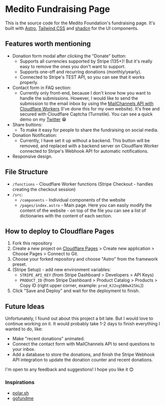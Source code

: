 # Medito Fundraising Page

This is the source code for the Medito Foundation's fundraising page. It's built with [Astro](https://astro.build), [Tailwind CSS](https://tailwindcss.com) and
[shadcn](https://ui.shadcn.com/) for the UI components.

## Features worth mentioning

- Donation form modal after clicking the "Donate" button:
  - Supports all currencies supported by Stripe (135+)! But it's really easy to remove the ones you don't want to support.
  - Supports one-off and recurring donations (monthly/yearly).
  - Connected to Stripe's TEST API, so you can see that it works properly.
- Contact form in FAQ section:
  - Currently only front-end, because I don't know how you want to handle the submissions. However, I would like to send the submission to the email inbox by using the [MailChannels API with Cloudflare Workers](https://blog.cloudflare.com/sending-email-from-workers-with-mailchannels/) (I've done this for my own website). It's free and secured with Cloudflare Captcha (Turnstile). You can see a quick demo on my [Twitter](https://x.com/rivenintech/status/1716572548106694849) 😁
- Share buttons:
  - To make it easy for people to share the fundraising on social media.
- Donation Notification:
  - Currently, I have set it up without a backend. This button will be removed, and replaced with a backend server on Cloudflare Worker connected to Stripe's Webhook API for automatic notifications.
- Responsive design.

## File Structure

- `/functions` - Cloudflare Worker functions (Stripe Checkout - handles creating the checkout session)
- `/src`:
  - `/components` - Individual components of the website
  - `/pages/index.astro` - Main page. Here you can easily modify the content of the website - on top of the file you can see a list of dictionaries with the content of each section.

## How to deploy to Cloudflare Pages

1. Fork this repository
2. Create a new project on [Cloudflare Pages](https://pages.cloudflare.com/) > Create new application > Choose Pages > Connect to Git.
3. Choose your forked repository and choose "Astro" from the framework preset.
4. (Stripe Setup) - add new environment variables:
    - `STRIPE_API_KEY` (from Stripe Dashboard > Developers > API Keys)
    - `PRODUCT_ID` (from Stripe Dashboard > Product Catalog > Products > Copy ID (right upper corner, example: `prod_KJ2xg5B0wX25kL`))
5. Click "Save and Deploy" and wait for the deployment to finish.

## Future Ideas

Unfortunately, I found out about this project a bit late. But I would love to continue working on it. It would probably take 1-2 days to finish everything I wanted to do, like:

- Make "recent donations" animated.
- Connect the contact form with MailChannels API to send questions to your inbox.
- Add a database to store the donations, and finish the Stripe Webhook API integration to update the donation counter and recent donations.

I'm open to any feedback and suggestions! I hope you like it 😊

### Inspirations

- [polar.sh](https://polar.sh/meditohq/medito-app/issues/195)
- [gofundme](https://www.gofundme.com/f/the-gifted-event)
